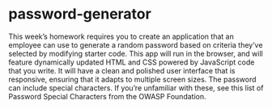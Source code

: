 # password-generator
This week’s homework requires you to create an application that an employee can use to generate a random password based on criteria they’ve selected by modifying starter code. This app will run in the browser, and will feature dynamically updated HTML and CSS powered by JavaScript code that you write. It will have a clean and polished user interface that is responsive, ensuring that it adapts to multiple screen sizes.  The password can include special characters. If you’re unfamiliar with these, see this list of Password Special Characters from the OWASP Foundation.
